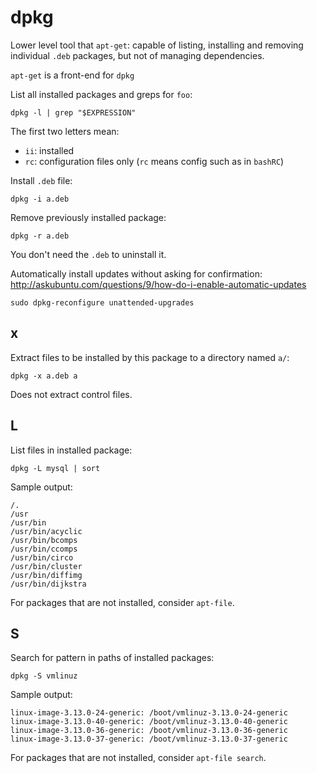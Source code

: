 # dpkg

Lower level tool that `apt-get`: capable of listing, installing and removing individual `.deb` packages, but not of managing dependencies.

`apt-get` is a front-end for `dpkg`

List all installed packages and greps for `foo`:

    dpkg -l | grep "$EXPRESSION"

The first two letters mean:

- `ii`: installed
- `rc`: configuration files only (`rc` means config such as in `bashRC`)

Install `.deb` file:

    dpkg -i a.deb

Remove previously installed package:

    dpkg -r a.deb

You don't need the `.deb` to uninstall it.

Automatically install updates without asking for confirmation: <http://askubuntu.com/questions/9/how-do-i-enable-automatic-updates>

    sudo dpkg-reconfigure unattended-upgrades

## x

Extract files to be installed by this package to a directory named `a/`:

    dpkg -x a.deb a

Does not extract control files.

## L

List files in installed package:

    dpkg -L mysql | sort

Sample output:

    /.
    /usr
    /usr/bin
    /usr/bin/acyclic
    /usr/bin/bcomps
    /usr/bin/ccomps
    /usr/bin/circo
    /usr/bin/cluster
    /usr/bin/diffimg
    /usr/bin/dijkstra

For packages that are not installed, consider `apt-file`.

## S

Search for pattern in paths of installed packages:

    dpkg -S vmlinuz

Sample output:

    linux-image-3.13.0-24-generic: /boot/vmlinuz-3.13.0-24-generic
    linux-image-3.13.0-40-generic: /boot/vmlinuz-3.13.0-40-generic
    linux-image-3.13.0-36-generic: /boot/vmlinuz-3.13.0-36-generic
    linux-image-3.13.0-37-generic: /boot/vmlinuz-3.13.0-37-generic

For packages that are not installed, consider `apt-file search`.
